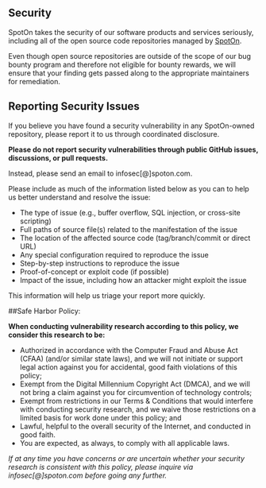 <!-- Lightly modified version of https://github.com/github/.github/blob/master/SECURITY.md -->
## Security

SpotOn takes the security of our software products and services seriously, including all of the open source code repositories managed by [SpotOn](https://github.com/SpotOnInc).

Even though open source repositories are outside of the scope of our bug bounty program and therefore not eligible for bounty rewards, we will ensure that your finding gets passed along to the appropriate maintainers for remediation.

## Reporting Security Issues

If you believe you have found a security vulnerability in any SpotOn-owned repository, please report it to us through coordinated disclosure.

**Please do not report security vulnerabilities through public GitHub issues, discussions, or pull requests.**

Instead, please send an email to infosec[@]spoton.com.

Please include as much of the information listed below as you can to help us better understand and resolve the issue:

  * The type of issue (e.g., buffer overflow, SQL injection, or cross-site scripting)
  * Full paths of source file(s) related to the manifestation of the issue
  * The location of the affected source code (tag/branch/commit or direct URL)
  * Any special configuration required to reproduce the issue
  * Step-by-step instructions to reproduce the issue
  * Proof-of-concept or exploit code (if possible)
  * Impact of the issue, including how an attacker might exploit the issue

This information will help us triage your report more quickly.


##Safe Harbor Policy:

**When conducting vulnerability research according to this policy, we consider this research to be:**

- Authorized in accordance with the Computer Fraud and Abuse Act (CFAA) (and/or similar state laws), and we will not initiate or support legal action against you for accidental, good faith violations of this policy;
- Exempt from the Digital Millennium Copyright Act (DMCA), and we will not bring a claim against you for circumvention of technology controls;
- Exempt from restrictions in our Terms & Conditions that would interfere with conducting security research, and we waive those restrictions on a limited basis for work done under this policy; and
- Lawful, helpful to the overall security of the Internet, and conducted in good faith.
- You are expected, as always, to comply with all applicable laws.

_If at any time you have concerns or are uncertain whether your security research is consistent with this policy, please inquire via infosec[@]spoton.com before going any further._
